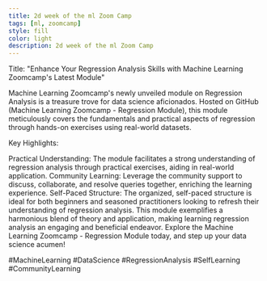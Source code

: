 ```yaml
---
title: 2d week of the ml Zoom Camp
tags: [ml, zoomcamp]
style: fill
color: light
description: 2d week of the ml Zoom Camp
---
```


Title: "Enhance Your Regression Analysis Skills with Machine Learning Zoomcamp's Latest Module"

Machine Learning Zoomcamp's newly unveiled module on Regression Analysis is a treasure trove for data science aficionados. Hosted on GitHub (Machine Learning Zoomcamp - Regression Module), this module meticulously covers the fundamentals and practical aspects of regression through hands-on exercises using real-world datasets.

Key Highlights:

Practical Understanding: The module facilitates a strong understanding of regression analysis through practical exercises, aiding in real-world application.
Community Learning: Leverage the community support to discuss, collaborate, and resolve queries together, enriching the learning experience.
Self-Paced Structure: The organized, self-paced structure is ideal for both beginners and seasoned practitioners looking to refresh their understanding of regression analysis.
This module exemplifies a harmonious blend of theory and application, making learning regression analysis an engaging and beneficial endeavor. Explore the Machine Learning Zoomcamp - Regression Module today, and step up your data science acumen!

#MachineLearning #DataScience #RegressionAnalysis #SelfLearning #CommunityLearning